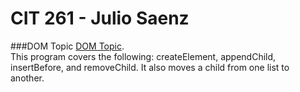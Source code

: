 # CIT 261 - Julio Saenz

###DOM Topic
[DOM Topic](http://htmlpreview.github.io/?https://github.com/Saenz-Julio/CIT261/blob/master/CIT261/WebContent/DOM/DOM.html).  
This program covers the following: createElement, appendChild, insertBefore, and removeChild.  It also moves a child from one list to another.
